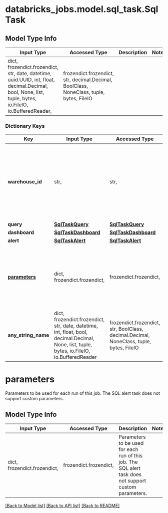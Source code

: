 # databricks_jobs.model.sql_task.SqlTask

## Model Type Info
Input Type | Accessed Type | Description | Notes
------------ | ------------- | ------------- | -------------
dict, frozendict.frozendict, str, date, datetime, uuid.UUID, int, float, decimal.Decimal, bool, None, list, tuple, bytes, io.FileIO, io.BufferedReader,  | frozendict.frozendict, str, decimal.Decimal, BoolClass, NoneClass, tuple, bytes, FileIO |  | 

### Dictionary Keys
Key | Input Type | Accessed Type | Description | Notes
------------ | ------------- | ------------- | ------------- | -------------
**warehouse_id** | str,  | str,  | The canonical identifier of the SQL warehouse. Only serverless and pro SQL warehouses are supported. | 
**query** | [**SqlTaskQuery**](SqlTaskQuery.md) | [**SqlTaskQuery**](SqlTaskQuery.md) |  | [optional] 
**dashboard** | [**SqlTaskDashboard**](SqlTaskDashboard.md) | [**SqlTaskDashboard**](SqlTaskDashboard.md) |  | [optional] 
**alert** | [**SqlTaskAlert**](SqlTaskAlert.md) | [**SqlTaskAlert**](SqlTaskAlert.md) |  | [optional] 
**[parameters](#parameters)** | dict, frozendict.frozendict,  | frozendict.frozendict,  | Parameters to be used for each run of this job. The SQL alert task does not support custom parameters. | [optional] 
**any_string_name** | dict, frozendict.frozendict, str, date, datetime, int, float, bool, decimal.Decimal, None, list, tuple, bytes, io.FileIO, io.BufferedReader | frozendict.frozendict, str, BoolClass, decimal.Decimal, NoneClass, tuple, bytes, FileIO | any string name can be used but the value must be the correct type | [optional]

# parameters

Parameters to be used for each run of this job. The SQL alert task does not support custom parameters.

## Model Type Info
Input Type | Accessed Type | Description | Notes
------------ | ------------- | ------------- | -------------
dict, frozendict.frozendict,  | frozendict.frozendict,  | Parameters to be used for each run of this job. The SQL alert task does not support custom parameters. | 

[[Back to Model list]](../../README.md#documentation-for-models) [[Back to API list]](../../README.md#documentation-for-api-endpoints) [[Back to README]](../../README.md)

